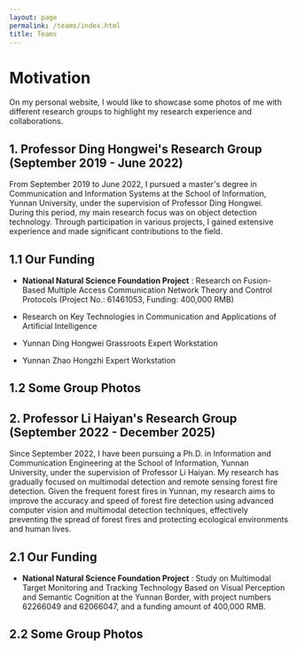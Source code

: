 ```yaml
---
layout: page
permalink: /teams/index.html
title: Teams
---
```

# Motivation

On my personal website, I would like to showcase some photos of me with different research groups to highlight my research experience and collaborations.

## 1. Professor Ding Hongwei's Research Group (September 2019 - June 2022)

From September 2019 to June 2022, I pursued a master's degree in Communication and Information Systems at the School of Information, Yunnan University, under the supervision of Professor Ding Hongwei. During this period, my main research focus was on object detection technology. Through participation in various projects, I gained extensive experience and made significant contributions to the field.

## 1.1 Our Funding

* **National Natural Science Foundation Project** : Research on Fusion-Based Multiple Access Communication Network Theory and Control Protocols (Project No.: 61461053, Funding: 400,000 RMB)

* Research on Key Technologies in Communication and Applications of Artificial Intelligence
* Yunnan Ding Hongwei Grassroots Expert Workstation
* Yunnan Zhao Hongzhi Expert Workstation

## 1.2 Some Group Photos


## 2. Professor Li Haiyan's Research Group (September 2022 - December 2025)

Since September 2022, I have been pursuing a Ph.D. in Information and Communication Engineering at the School of Information, Yunnan University, under the supervision of Professor Li Haiyan. My research has gradually focused on multimodal detection and remote sensing forest fire detection. Given the frequent forest fires in Yunnan, my research aims to improve the accuracy and speed of forest fire detection using advanced computer vision and multimodal detection techniques, effectively preventing the spread of forest fires and protecting ecological environments and human lives.

## 2.1 Our Funding

* **National Natural Science Foundation Project** : Study on Multimodal Target Monitoring and Tracking Technology Based on Visual Perception and Semantic Cognition at the Yunnan Border, with project numbers 62266049 and 62066047, and a funding amount of 400,000 RMB.

## 2.2 Some Group Photos
